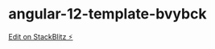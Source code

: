 # angular-12-template-bvybck

[Edit on StackBlitz ⚡️](https://stackblitz.com/edit/angular-12-template-bvybck)